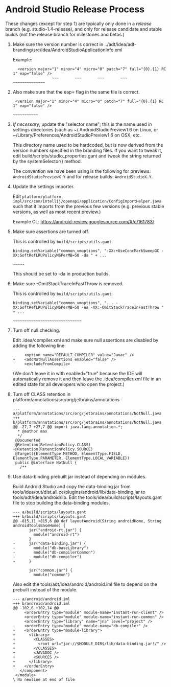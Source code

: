 # Android Studio Release Process

These changes (except for step 1) are typically only done in a
*release* branch (e.g. studio-1.4-release), and only for release
candidate and stable builds (not the release branch for milestones and
betas.)

 1. Make sure the version number is correct in
    ../adt/idea/adt-branding/src/idea/AndroidStudioApplicationInfo.xml

    Example:

    ```
      <version major="1" minor="4" micro="0" patch="7" full="{0}.{1} RC 1" eap="false" />
                     ~~~       ~~~       ~~~       ~~~      ~~~~~~~~~~~~~~
    ```

 2. Also make sure that the eap= flag in the same file is correct.

    ```
     <version major="1" minor="4" micro="0" patch="7" full="{0}.{1} RC 1" eap="false" />
                                                                          ~~~~~~~~~~~
    ```

 3. *If necessary*, update the "selector name"; this is the name used
    in settings directories (such as ~/.AndroidStudioPreview1.6 on
    Linux, or ~/Library/Preferences/AndroidStudioPreview1.6 on OSX,
    etc.

    This directory name used to be hardcoded, but is now derived from
    the version numbers specified in the branding files. If you want
    to tweak it, edit build/scripts/studio_properties.gant and tweak
    the string returned by the systemSelector() method.

    The convention we have been using is the following for previews:
        `AndroidStudioPreviewX.Y`
    and for release builds:
        `AndroidStudioX.Y`.

 4. Update the settings importer.

    Edit
    `platform/platform-impl/src/com/intellij/openapi/application/ConfigImportHelper.java`
    such that it imports from the previous few versions (e.g. previous stable
    versions, as well as most recent preview.)

    Example CL: https://android-review.googlesource.com/#/c/161783/


 5. Make sure assertions are turned off.

    This is controlled by `build/scripts/utils.gant`:

    ```
    binding.setVariable("common_vmoptions", "-XX:+UseConcMarkSweepGC -XX:SoftRefLRUPolicyMSPerMB=50 -da " + ...
                                                                                                   ~~~~~
    ```

    This should be set to -da in production builds.

 6. Make sure -OmitStackTraceInFastThrow is removed.

    This is controlled by `build/scripts/utils.gant`:

    ```
    binding.setVariable("common_vmoptions", "... -XX:SoftRefLRUPolicyMSPerMB=50 -ea -XX:-OmitStackTraceInFastThrow " + ...
                                                                                    ~~~~~~~~~~~~~~~~~~~~~~~~~~~~~~
    ```

 7. Turn off null checking.

    Edit .idea/compiler.xml and make sure null assertions are disabled by
    adding the following line:

    ```
         <option name="DEFAULT_COMPILER" value="Javac" />
    +    <addNotNullAssertions enabled="false" />
         <excludeFromCompile>
    ```

    (We don't leave it in with enabled="true" because the IDE will automatically
    remove it and then leave the .idea/compiler.xml file in an edited state
    for all developers who open the project.)

 8. Turn off CLASS retention in
    platform/annotations/src/org/jetbrains/annotations

    ```
    --- a/platform/annotations/src/org/jetbrains/annotations/NotNull.java
    +++ b/platform/annotations/src/org/jetbrains/annotations/NotNull.java
    @@ -27,7 +27,7 @@ import java.lang.annotation.*;
      * @author max
      */
     @Documented
    -@Retention(RetentionPolicy.CLASS)
    +@Retention(RetentionPolicy.SOURCE)
     @Target({ElementType.METHOD, ElementType.FIELD, ElementType.PARAMETER, ElementType.LOCAL_VARIABLE})
     public @interface NotNull {
       /**
    ```

 9. Use data-binding prebuilt jar instead of depending on modules.

    Build Android Studio and copy the data-binding jar from
    tools/idea/out/dist.all.ce/plugins/android/lib/data-binding.jar to tools/adt/idea/android/lib.
    Edit the tools/idea/build/scripts/layouts.gant file to stop building
    the data-binding modules.

    ```
    --- a/build/scripts/layouts.gant
    +++ b/build/scripts/layouts.gant
    @@ -815,11 +815,6 @@ def layoutAndroid(String androidHome, String androidToolsBaseHome) {
           jar("android-rt.jar") {
             module("android-rt")
           }
    -      jar("data-binding.jar") {
    -        module("db-baseLibrary")
    -        module("db-compilerCommon")
    -        module("db-compiler")
    -      }

           jar("common.jar") {
             module("common")
    ```

    Also edit the tools/adt/idea/android/android.iml file to depend on the prebuilt instead of the module.
    ```
    --- a/android/android.iml
    +++ b/android/android.iml
    @@ -102,6 +102,14 @@
         <orderEntry type="module" module-name="instant-run-client" />
         <orderEntry type="module" module-name="instant-run-common" />
         <orderEntry type="library" name="jna" level="project" />
    -    <orderEntry type="module" module-name="db-compiler" />
    +    <orderEntry type="module-library">
    +      <library>
    +        <CLASSES>
    +          <root url="jar://$MODULE_DIR$/lib/data-binding.jar!/" />
    +        </CLASSES>
    +        <JAVADOC />
    +        <SOURCES />
    +      </library>
    +    </orderEntry>
       </component>
     </module>
    \ No newline at end of file
    ```
